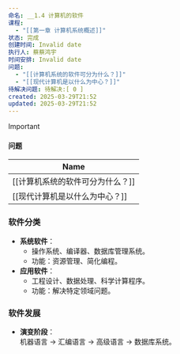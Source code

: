 ```yaml
---
命名: __1.4 计算机的软件
课程:
  - "[[第一章 计算机系统概述]]"
状态: 完成
创建时间: Invalid date
执行人: 蔡蔡鸿宇
时间安排: Invalid date
问题:
  - "[[计算机系统的软件可分为什么？]]"
  - "[[现代计算机是以什么为中心？]]"
待解决问题: 待解决:[ 0 ]
created: 2025-03-29T21:52
updated: 2025-03-29T21:52
---
```

> [!important]
> 
> #### 问题
> 
> |Name|
> |---|
> |[[计算机系统的软件可分为什么？]]|
> |[[现代计算机是以什么为中心？]]|
> 
>   
>   

### 软件分类

- **系统软件**：
    - 操作系统、编译器、数据库管理系统。
    - 功能：资源管理、简化编程。
- **应用软件**：
    - 工程设计、数据处理、科学计算程序。
    - 功能：解决特定领域问题。

### 软件发展

- **演变阶段**：  
    机器语言 → 汇编语言 → 高级语言 → 数据库系统。